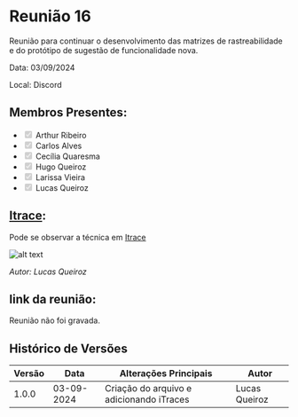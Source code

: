 # Reunião 16
Reunião para continuar o desenvolvimento das matrizes de rastreabilidade e do protótipo de sugestão de funcionalidade nova.

Data:  03/09/2024 

Local: Discord 


## Membros Presentes:
<form>
  <ul>
    <li><input type="checkbox" id="membro1" checked disabled><label for="membro1"> Arthur Ribeiro</label></li>
    <li><input type="checkbox" id="membro2" checked disabled><label for="membro2"> Carlos Alves</label></li>
    <li><input type="checkbox" id="membro3" checked disabled><label for="membro3"> Cecília Quaresma</label></li>
    <li><input type="checkbox" id="membro4" checked disabled><label for="membro4"> Hugo Queiroz</label></li>
    <li><input type="checkbox" id="membro4" checked disabled><label for="membro4"> Larissa Vieira</label></li>
    <li><input type="checkbox" id="membro4" checked disabled><label for="membro4"> Lucas Queiroz</label></li>
  </ul>
</form>

## [Itrace](reunioes.md#itrace):
Pode se observar a técnica em [Itrace](reunioes.md#itrace)

![alt text](../assets/imagens/iTrace%20-%20reunião%2003_09.png)

*Autor: Lucas Queiroz*

## link da reunião:

Reunião não foi gravada.


## Histórico de Versões

| Versão | Data       | Alterações Principais                             | Autor        |
|--------|------------|---------------------------------------------------|--------------|
| 1.0.0  | 03-09-2024 | Criação do arquivo e adicionando iTraces | Lucas Queiroz |
